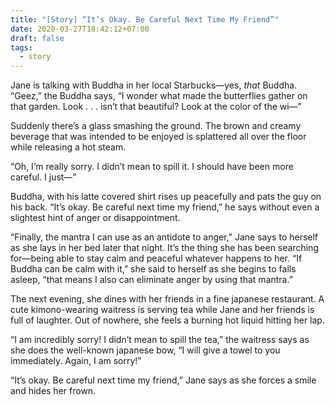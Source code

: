 ```yaml
---
title: "[Story] “It’s Okay. Be Careful Next Time My Friend”"
date: 2020-03-27T18:42:12+07:00
draft: false
tags: 
  - story
---
```


Jane is talking with Buddha in her local Starbucks—yes, _that_ Buddha. “Geez,” the Buddha says, “I wonder what made the butterflies gather on that garden. Look . . . isn’t that beautiful? Look at the color of the wi—”

Suddenly there’s a glass smashing the ground. The brown and creamy beverage that was intended to be enjoyed is splattered all over the floor while releasing a hot steam.

“Oh, I’m really sorry. I didn’t mean to spill it. I should have been more careful. I just—”

Buddha, with his latte covered shirt rises up peacefully and pats the guy on his back. “It’s okay. Be careful next time my friend,” he says without even a slightest hint of anger or disappointment.

“Finally, the mantra I can use as an antidote to anger,” Jane says to herself as she lays in her bed later that night. It’s the thing she has been searching for—being able to stay calm and peaceful whatever happens to her. “If Buddha can be calm with it,” she said to herself as she begins to falls asleep, “that means I also can eliminate anger by using that mantra.”

The next evening, she dines with her friends in a fine japanese restaurant. A cute kimono-wearing waitress is serving tea while Jane and her friends is full of laughter. Out of nowhere, she feels a burning hot liquid hitting her lap.

“I am incredibly sorry! I didn’t mean to spill the tea,” the waitress says as she does the well-known japanese bow, “I will give a towel to you immediately. Again, I am sorry!”

“It’s okay. Be careful next time my friend,” Jane says as she forces a smile and hides her frown.
